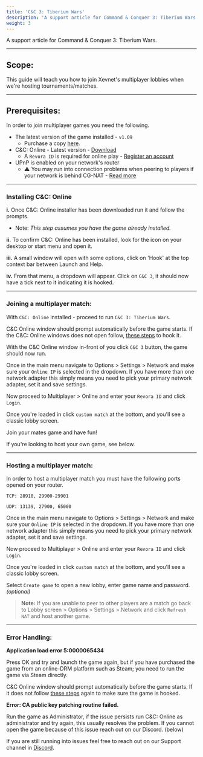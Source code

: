```yaml
---
title: 'C&C 3: Tiberium Wars'
description: 'A support article for Command & Conquer 3: Tiberium Wars'
weight: 3
---
```


A support article for Command & Conquer 3: Tiberium Wars.

---

## Scope: 

This guide will teach you how to join Xevnet's multiplayer lobbies when we're hosting tournaments/matches. 

---

## Prerequisites:

In order to join multiplayer games you need the following.

- The latest version of the game installed - `v1.09`
  - Purchase a copy [here](https://store.steampowered.com/app/24790/).
- C&C: Online - Latest version - [Download](https://cnc-online.net/en/download/)
  - A `Revora ID` is required for online play - [Register an account](https://cnc-online.net/en/connect/register/)
- UPnP is enabled on your network's router
  - ⚠️ You may run into connection problems when peering to players if your network is behind CG-NAT - [Read more](https://www.aussiebroadband.com.au/blog/what-is-cgnat/)

---

### Installing C&C: Online

<b>i.</b> Once C&C: Online installer has been downloaded run it and follow the prompts.
  - Note: *This step assumes you have the game already installed.*

<b>ii.</b> To confirm C&C: Online has been installed, look for the icon on your desktop or start menu and open it.

<b>iii.</b> A small window will open with some options, click on 'Hook' at the top context bar between Launch and Help.

<b>iv.</b> From that menu, a dropdown will appear. Click on `C&C 3`, it should now have a tick next to it indicating it is hooked.

---

### Joining a multiplayer match:

With `C&C: Online` installed - proceed to run `C&C 3: Tiberium Wars`. 

C&C Online window should prompt automatically before the game starts. If the C&C: Online windows does not open follow, [these steps](/guides/cnc3/#installing-cc-online) to hook it.

With the C&C Online window in-front of you click `C&C 3` button, the game should now run.

Once in the main menu navigate to Options > Settings > Network and make sure your `Online IP` is selected in the dropdown. If you have more than one network adapter this simply means you need to pick your primary network adapter, set it and save settings.

Now proceed to Multiplayer > Online and enter your `Revora ID` and click `Login`.

Once you're loaded in click `custom match` at the bottom, and you'll see a classic lobby screen. 

Join your mates game and have fun! 

If you're looking to host your own game, see below. 

---

### Hosting a multiplayer match:

In order to host a multiplayer match you must have the following ports opened on your router. 

`TCP: 28910, 29900-29901`

`UDP: 13139, 27900, 65000`

Once in the main menu navigate to Options > Settings > Network and make sure your `Online IP` is selected in the dropdown. If you have more than one network adapter this simply means you need to pick your primary network adapter, set it and save settings.

Now proceed to Multiplayer > Online and enter your `Revora ID` and click `Login`.

Once you're loaded in click `custom match` at the bottom, and you'll see a classic lobby screen.

Select `Create game` to open a new lobby, enter game name and password. *(optional)*

> <b>Note:</b> If you are unable to peer to other players are a match go back to Lobby screen > Options > Settings > Network and click `Refresh NAT` and host another game.

---

### Error Handling:

**Application load error 5:0000065434**

Press OK and try and launch the game again, but if you have purchased the game from an online-DRM platform such as Steam; you need to run the game via Steam directly.

C&C Online window should prompt automatically before the game starts. If it does not follow [these steps](/guides/cnc3/#installing-cc-online) again to make sure the game is hooked.


**Error: CA public key patching routine failed.**

Run the game as Administrator, if the issue persists run C&C: Online as administrator and try again, this usually resolves the problem. If you cannot open the game because of this issue reach out on our Discord. (below)

If you are still running into issues feel free to reach out on our Support channel in [Discord](https://xevnet.au).
